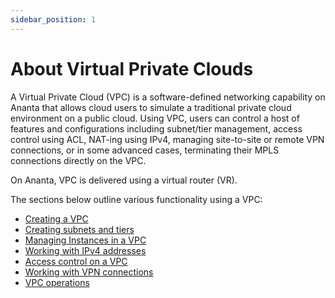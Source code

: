 ```yaml
---
sidebar_position: 1
---
```

# About Virtual Private Clouds

A Virtual Private Cloud (VPC) is a software-defined networking capability on Ananta that allows cloud users to simulate a traditional private cloud environment on a public cloud. Using VPC, users can control a host of features and configurations including subnet/tier management, access control using ACL, NAT-ing using IPv4, managing site-to-site or remote VPN connections, or in some advanced cases, terminating their MPLS connections directly on the VPC.

On Ananta, VPC is delivered using a virtual router (VR).

The sections below outline various functionality using a VPC:

- [Creating a VPC](CreateListandViewVPCs)
- [Creating subnets and tiers](CreatingVPCSubnetsTiers)
- [Managing Instances in a VPC](ManagingVPCInstances)
- [Working with IPv4 addresses](IPv4AddressesandVPC)
- [Access control on a VPC](ManagingAccessControlonVPCSubnets)
- [Working with VPN connections](WorkingwithVPNConnectionsinaVPC)
- [VPC operations](VPCManagementandBasicOperations)


